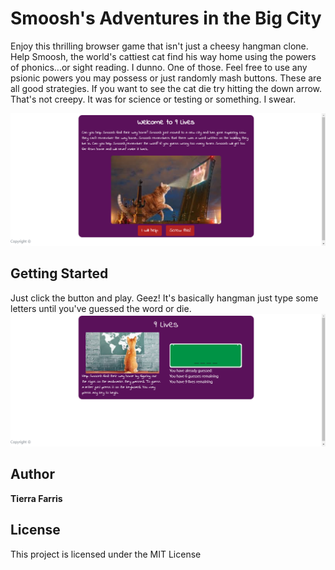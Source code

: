 # Smoosh's Adventures in the Big City

Enjoy this thrilling browser game that isn't just a cheesy hangman clone.  Help Smoosh, the world's cattiest cat find his way home using the powers of phonics...or sight reading.  I dunno.  One of those.  Feel free to use any psionic powers you may possess or just randomly mash buttons.  These are all good strategies.  If you want to see the cat die try hitting the down arrow.  That's not creepy.  It was for science or testing or something.  I swear.

![Starting Screen](assets/images/chrome_7XPHa9GbUo.png)

## Getting Started

Just click the button and play. Geez! It's basically hangman just type some letters until you've guessed the word or die.  
![Game Play Screen](assets/images/chrome_i5yMlXI3TV.png)

## Author

**Tierra Farris** 


## License

This project is licensed under the MIT License 


